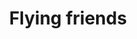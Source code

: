 ---
title: "Flying friends"
draft: false
slug: "flying-friends"
weight: "18"
thumbnail: "illustrations/illustration_020.jpg"
mainpage: true
related: true

block_selected: {
	description: "(description coming soon)",
	bgcolor: "#aaccf7",
	img: [ 
		{class: "gallery-col-12", path: "illustrations/illustration_020.jpg"}
	]
}

---